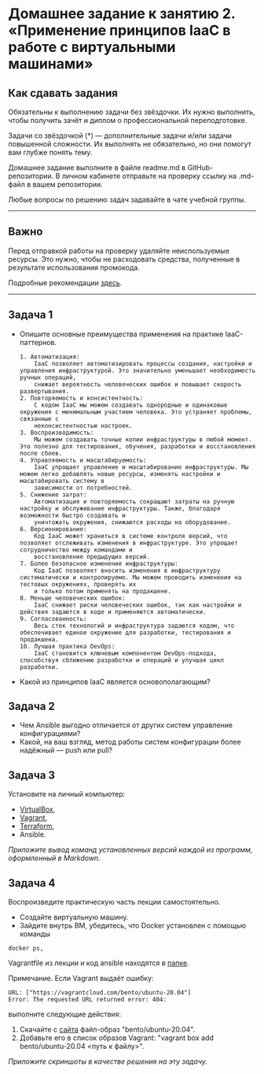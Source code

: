 
# Домашнее задание к занятию 2. «Применение принципов IaaC в работе с виртуальными машинами»

## Как сдавать задания

Обязательны к выполнению задачи без звёздочки. Их нужно выполнить, чтобы получить зачёт и диплом о профессиональной переподготовке.

Задачи со звёздочкой (*) — дополнительные задачи и/или задачи повышенной сложности. Их выполнять не обязательно, но они помогут вам глубже понять тему.

Домашнее задание выполните в файле readme.md в GitHub-репозитории. В личном кабинете отправьте на проверку ссылку на .md-файл в вашем репозитории.

Любые вопросы по решению задач задавайте в чате учебной группы.

---


## Важно

Перед отправкой работы на проверку удаляйте неиспользуемые ресурсы.
Это нужно, чтобы не расходовать средства, полученные в результате использования промокода.

Подробные рекомендации [здесь](https://github.com/netology-code/virt-homeworks/blob/virt-11/r/README.md).

---

## Задача 1

- Опишите основные преимущества применения на практике IaaC-паттернов.
  ```
  1. Автоматизация:
      IaaC позволяет автоматизировать процессы создания, настройки и управления инфраструктурой. Это значительно уменьшает необходимость ручных операций,       
      снижает вероятность человеческих ошибок и повышает скорость развертывания.   
  2. Повторяемость и консистентность:
      С кодом IaaC мы можем создавать однородные и одинаковые окружения с минимальным участием человека. Это устраняет проблемы, связанные с     
      неконсистентностью настроек.    
  3. Воспроизводимость:
      Мы можем создавать точные копии инфраструктуры в любой момент. Это полезно для тестирования, обучения, разработки и восстановления после сбоев.   
  4. Управляемость и масштабируемость:
      IaaC упрощает управление и масштабирование инфраструктуры. Мы можем легко добавлять новые ресурсы, изменять настройки и масштабировать систему в 
      зависимости от потребностей.   
  5. Снижение затрат:
      Автоматизация и повторяемость сокращают затраты на ручную настройку и обслуживание инфраструктуры. Также, благодаря возможности быстро создавать и 
      уничтожать окружения, снижаются расходы на оборудование.    
  6. Версионирование:
      Код IaaC может храниться в системе контроля версий, что позволяет отслеживать изменения в инфраструктуре. Это упрощает сотрудничество между командами и 
      восстановление предыдущих версий.   
  7. Более безопасное изменение инфраструктуры:
      Код IaaC позволяет вносить изменения в инфраструктуру систематически и контролируемо. Мы можем проводить изменения на тестовых окружениях, проверять их 
      и только потом применять на продакшене.   
  8. Меньше человеческих ошибок:
      IaaC снижает риски человеческих ошибок, так как настройки и действия задаются в коде и применяются автоматически.   
  9. Согласованность:
      Весь стек технологий и инфраструктура задаются кодом, что обеспечивает единое окружение для разработки, тестирования и продакшена.   
  10. Лучшая практика DevOps:
      IaaC становится ключевым компонентом DevOps-подхода, способствуя сближению разработки и операций и улучшая цикл разработки.

  ```
- Какой из принципов IaaC является основополагающим?

## Задача 2

- Чем Ansible выгодно отличается от других систем управление конфигурациями?
- Какой, на ваш взгляд, метод работы систем конфигурации более надёжный — push или pull?

## Задача 3

Установите на личный компьютер:

- [VirtualBox](https://www.virtualbox.org/),
- [Vagrant](https://github.com/netology-code/devops-materials),
- [Terraform](https://github.com/netology-code/devops-materials/blob/master/README.md),
- Ansible.

*Приложите вывод команд установленных версий каждой из программ, оформленный в Markdown.*

## Задача 4 

Воспроизведите практическую часть лекции самостоятельно.

- Создайте виртуальную машину.
- Зайдите внутрь ВМ, убедитесь, что Docker установлен с помощью команды
```
docker ps,
```
Vagrantfile из лекции и код ansible находятся в [папке](https://github.com/netology-code/virt-homeworks/tree/virt-11/05-virt-02-iaac/src).

Примечание. Если Vagrant выдаёт ошибку:
```
URL: ["https://vagrantcloud.com/bento/ubuntu-20.04"]     
Error: The requested URL returned error: 404:
```

выполните следующие действия:

1. Скачайте с [сайта](https://app.vagrantup.com/bento/boxes/ubuntu-20.04) файл-образ "bento/ubuntu-20.04".
2. Добавьте его в список образов Vagrant: "vagrant box add bento/ubuntu-20.04 <путь к файлу>".

*Приложите скриншоты в качестве решения на эту задачу.*

